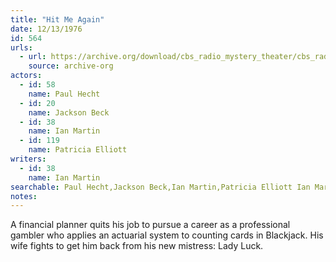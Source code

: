```yaml
---
title: "Hit Me Again"
date: 12/13/1976
id: 564
urls: 
  - url: https://archive.org/download/cbs_radio_mystery_theater/cbs_radio_mystery_theater-0551-0600.zip/cbs_radio_mystery_theater-0551-0600%2Fcbsrmt_0564_hit_me_again.mp3
    source: archive-org
actors:  
  - id: 58
    name: Paul Hecht  
  - id: 20
    name: Jackson Beck  
  - id: 38
    name: Ian Martin  
  - id: 119
    name: Patricia Elliott
writers:  
  - id: 38
    name: Ian Martin
searchable: Paul Hecht,Jackson Beck,Ian Martin,Patricia Elliott Ian Martin
notes:  
---
```

A financial planner quits his job to pursue a career as a professional gambler who applies an actuarial system to counting cards in Blackjack. His wife fights to get him back from his new mistress: Lady Luck.